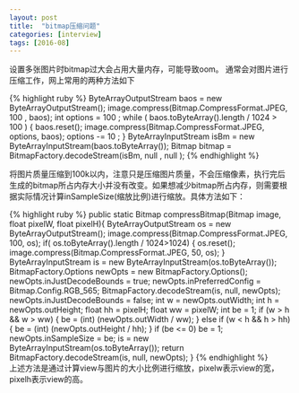 ```yaml
---
layout: post
title:  "bitmap压缩问题"
categories: [interview]
tags: [2016-08]
---
```


设置多张图片时bitmap过大会占用大量内存，可能导致oom。
通常会对图片进行压缩工作，网上常用的两种方法如下 

{% highlight ruby %}
ByteArrayOutputStream baos =  new  ByteArrayOutputStream();
image.compress(Bitmap.CompressFormat.JPEG,  100 , baos);
int  options =  100 ;
while  ( baos.toByteArray().length /  1024 > 100 ) {
    baos.reset();
    image.compress(Bitmap.CompressFormat.JPEG, options, baos);
    options -=  10 ;
}
ByteArrayInputStream isBm =  new  ByteArrayInputStream(baos.toByteArray());
Bitmap bitmap = BitmapFactory.decodeStream(isBm,  null ,  null ); 
{% endhighlight %}  

将图片质量压缩到100k以内，注意只是压缩图片质量，不会压缩像素，执行完后生成的bitmap所占内存大小并没有改变。如果想减少bitmap所占内存，则需要根据实际情况计算inSampleSize(缩放比例)进行缩放。具体方法如下：

{% highlight ruby %}
public static Bitmap compressBitmap(Bitmap image, float pixelW, float pixelH){
        ByteArrayOutputStream os = new ByteArrayOutputStream();
        image.compress(Bitmap.CompressFormat.JPEG, 100, os);
        if( os.toByteArray().length / 1024>1024) {
            os.reset();
            image.compress(Bitmap.CompressFormat.JPEG, 50, os);
        }
        ByteArrayInputStream is = new ByteArrayInputStream(os.toByteArray());
        BitmapFactory.Options newOpts = new BitmapFactory.Options();
        newOpts.inJustDecodeBounds = true;
        newOpts.inPreferredConfig = Bitmap.Config.RGB_565;
        BitmapFactory.decodeStream(is, null, newOpts);
        newOpts.inJustDecodeBounds = false;
        int w = newOpts.outWidth;
        int h = newOpts.outHeight;
        float hh = pixelH;
        float ww = pixelW;
        int be = 1;
        if (w > h && w > ww) {
            be = (int) (newOpts.outWidth / ww);
        } else if (w < h && h > hh) {
            be = (int) (newOpts.outHeight / hh);
        }
        if (be <= 0) be = 1;
        newOpts.inSampleSize = be;
        is = new ByteArrayInputStream(os.toByteArray());
        return BitmapFactory.decodeStream(is, null, newOpts);
}
{% endhighlight %}  
上述方法是通过计算view与图片的大小比例进行缩放，pixelw表示view的宽，pixelh表示view的高。

